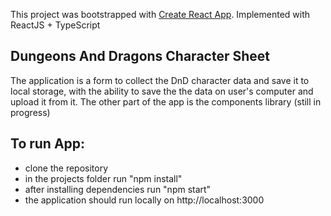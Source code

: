 
This project was bootstrapped with [Create React App](https://github.com/facebook/create-react-app).
Implemented with ReactJS + TypeScript

## Dungeons And Dragons Character Sheet
  The application is a form to collect the DnD character data and save it to local storage, with the ability to save the the data on user's computer and upload it from it. The other part of the app is the components library (still in progress)

## To run App:
- clone the repository
- in the projects folder run "npm install"
- after installing dependencies run "npm start"
- the application should run locally on http://localhost:3000
